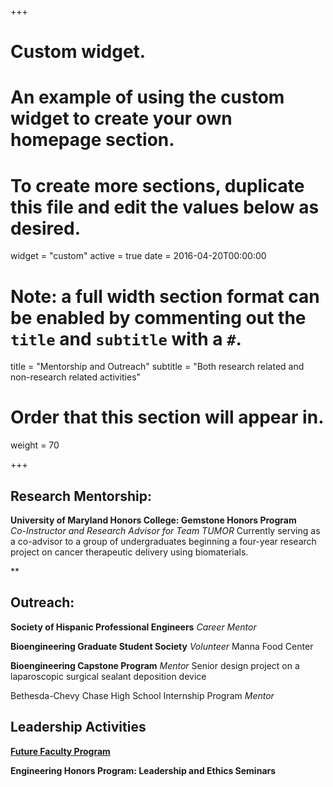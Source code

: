 +++
# Custom widget.
# An example of using the custom widget to create your own homepage section.
# To create more sections, duplicate this file and edit the values below as desired.
widget = "custom"
active = true
date = 2016-04-20T00:00:00

# Note: a full width section format can be enabled by commenting out the `title` and `subtitle` with a `#`.
title = "Mentorship and Outreach"
subtitle = "Both research related and non-research related activities"

# Order that this section will appear in.
weight = 70

+++

## Research Mentorship:

**University of Maryland Honors College: Gemstone Honors Program**  
*Co-Instructor and Research Advisor for Team TUMOR*
Currently serving as a co-advisor to a group of undergraduates beginning a four-year research project on cancer therapeutic delivery using biomaterials.

**

## Outreach:

**Society of Hispanic Professional Engineers**
*Career Mentor*

**Bioengineering Graduate Student Society**
*Volunteer*
Manna Food Center

**Bioengineering Capstone Program**
*Mentor*
Senior design project on a laparoscopic surgical sealant deposition device

Bethesda-Chevy Chase High School Internship Program
*Mentor*


## Leadership Activities

**[Future Faculty Program](https://eng.umd.edu/future-faculty-program)**

**Engineering Honors Program: Leadership and Ethics Seminars**






